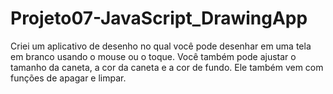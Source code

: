 # Projeto07-JavaScript_DrawingApp
Criei um aplicativo de desenho no qual você pode desenhar em uma tela em branco usando o mouse ou o toque. Você também pode ajustar o tamanho da caneta, a cor da caneta e a cor de fundo. Ele também vem com funções de apagar e limpar.

